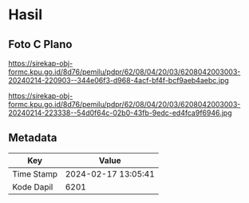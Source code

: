 # Hasil

## Foto C Plano

https://sirekap-obj-formc.kpu.go.id/8d76/pemilu/pdpr/62/08/04/20/03/6208042003003-20240214-220903--344e06f3-d968-4acf-bf4f-bcf9aeb4aebc.jpg

https://sirekap-obj-formc.kpu.go.id/8d76/pemilu/pdpr/62/08/04/20/03/6208042003003-20240214-223338--54d0f64c-02b0-43fb-9edc-ed4fca9f6946.jpg


## Metadata

| Key        | Value               |
| ---------- | ------------------- |
| Time Stamp | 2024-02-17 13:05:41 |
| Kode Dapil | 6201                |



